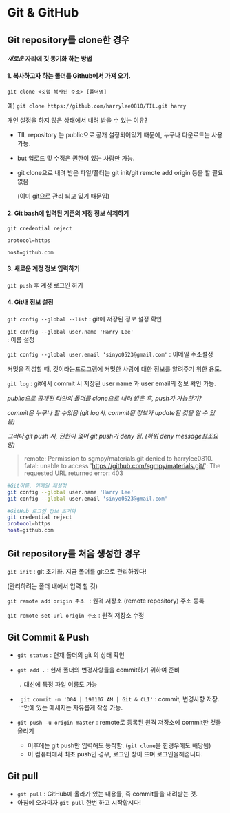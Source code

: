 # Git & GitHub

##  Git repository를 clone한 경우

#### *새로운* 자리에 깃 동기화 하는 방법

#### 1. 복사하고자 하는 폴더를 Github에서 가져 오기.

`git clone <깃헙 복사된 주소> [폴더명]`

예) `git clone https://github.com/harrylee0810/TIL.git harry`

개인 설정을 하지 않은 상태에서 내려 받을 수 있는 이유?

- TIL repository  는 public으로 공개 설정되어있기 때문에, 누구나 다운로드는 사용 가능.
- but 업로드 및 수정은 권한이 있는 사람만 가능.
- git clone으로 내려 받은 파일/폴더는 git init/git remote add origin 등을 할 필요 없음 

  (이미 git으로 관리 되고 있기 때문임) 

#### 2. Git bash에 입력된 기존의 계정 정보 삭제하기

`git credential reject`

`protocol=https`

`host=github.com`

#### 3. 새로운 계정 정보 입력하기

`git push`  후 계정 로그인 하기

#### 4. Git내 정보 설정 

`git config --global --list` : git에 저장된 정보 설정 확인

`git config --global user.name 'Harry Lee'                                                                                           ` :  이름 설정

`git config --global user.email 'sinyo0523@gmail.com'` : 이메일 주소설정

커밋을 작성할 때,  깃이라는프로그램에 커밋한 사람에 대한 정보를 알려주기 위한 용도.

`git log`  :  git에서 commit 시 저장된 user name 과 user email의 정보 확인 가능.



*public으로 공개된 타인의 폴더를 clone으로 내려 받은 후, push가 가능한가?*

*commit은 누구나 할 수있음 (git log시, commit된 정보가 update된 것을 알 수 있 음)*

*그러나 git push 시, 권한이 없어 git push가 deny 됨. (하위 deny message참조요망)*

> remote: Permission to sgmpy/materials.git denied to harrylee0810.                                                                     fatal: unable to access 'https://github.com/sgmpy/materials.git/': The requested URL returned error: 403



```bash
#Git이름, 이메일 재설정
git config --global user.name 'Harry Lee'
git config --global user.email 'sinyo0523@gmail.com'

#GitHub 로그인 정보 초기화
git credential reject
protocol=https
host=github.com
```



## Git repository를 처음 생성한 경우

`git init`  : git 초기화. 지금 폴더를 git으로 관리하겠다!

(관리하려는 폴더 내에서 입력 할 것)

`git remote add origin 주소 ` : 원격 저장소 (remote repository) 주소 등록

`git remote set-url origin 주소` : 원격 저장소 수정



## Git Commit & Push

- `git status` : 현재 폴더의 git 의 상태 확인

- `git add .` : 현재 폴더의 변경사항들을 commit하기 위하여 준비

  ​			`.`  대신에 특정 파일 이름도 가능 

- ` git commit -m 'D04 | 190107 AM | Git & CLI'` : commit, 변경사항 저장.  `''`안에 있는 메세지는 자유롭게 작성 가능.

- `git push -u origin master`  : remote로 등록된 원격 저장소에 commit한 것들 올리기

  - 이후에는 git push만 입력해도 동작함. (`git clone`을 한경우에도 해당됨)
  - 이 컴퓨터에서 최초 push인 경우, 로그인 창이 뜨며 로그인을해줍니다.



## Git pull

- `git pull` : GitHub에 올라가 있는 내용들, 즉 commit들을 내려받는 것.
- 아침에 오자마자 `git pull` 한번 하고 시작합시다!
